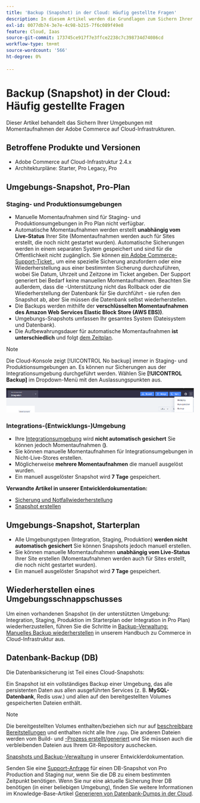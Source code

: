 ```yaml
---
title: 'Backup (Snapshot) in der Cloud: Häufig gestellte Fragen'
description: In diesem Artikel werden die Grundlagen zum Sichern Ihrer Umgebungen mit Snapshots auf Adobe Commerce in der Cloud-Infrastruktur behandelt.
exl-id: 0077db74-3e7e-4c98-b215-7f6c089f49e8
feature: Cloud, Iaas
source-git-commit: 173745ce917f7e3ffce2238c7c398734d74086cd
workflow-type: tm+mt
source-wordcount: '566'
ht-degree: 0%

---
```


# Backup (Snapshot) in der Cloud: Häufig gestellte Fragen

Dieser Artikel behandelt das Sichern Ihrer Umgebungen mit Momentaufnahmen der Adobe Commerce auf Cloud-Infrastrukturen.

## Betroffene Produkte und Versionen

* Adobe Commerce auf Cloud-Infrastruktur 2.4.x
* Architekturpläne: Starter, Pro Legacy, Pro

## Umgebungs-Snapshot, Pro-Plan

### Staging- und Produktionsumgebungen

* Manuelle Momentaufnahmen sind für Staging- und Produktionsumgebungen in Pro Plan nicht verfügbar.
* Automatische Momentaufnahmen werden erstellt **unabhängig vom Live-Status** Ihrer Site (Momentaufnahmen werden auch für Sites erstellt, die noch nicht gestartet wurden). Automatische Sicherungen werden in einem separaten System gespeichert und sind für die Öffentlichkeit nicht zugänglich.
Sie können [ein Adobe Commerce-Support-Ticket ](/help/help-center-guide/help-center/magento-help-center-user-guide.md), um eine spezielle Sicherung anzufordern oder eine Wiederherstellung aus einer bestimmten Sicherung durchzuführen, wobei Sie Datum, Uhrzeit und Zeitzone im Ticket angeben. Der Support generiert bei Bedarf keine manuellen Momentaufnahmen.
Beachten Sie außerdem, dass die -Unterstützung nicht das Rollback oder die Wiederherstellung der Datenbank für Sie durchführt - sie rufen den Snapshot ab, aber Sie müssen die Datenbank selbst wiederherstellen.
* Die Backups werden mithilfe der **verschlüsselten Momentaufnahmen des Amazon Web Services Elastic Block Store (AWS EBS))**.
* Umgebungs-Snapshots umfassen Ihr gesamtes System (Dateisystem und Datenbank).
* Die Aufbewahrungsdauer für automatische Momentaufnahmen **ist unterschiedlich** und folgt [dem Zeitplan](https://experienceleague.adobe.com/en/docs/commerce-on-cloud/user-guide/architecture/pro-architecture#backup-and-disaster-recovery).

>[!NOTE]
>
>Die Cloud-Konsole zeigt [!UICONTROL No backup] immer in Staging- und Produktionsumgebungen an. Es können nur Sicherungen aus der Integrationsumgebung durchgeführt werden. Wählen Sie **[!UICONTROL Backup]** im Dropdown-Menü mit den Auslassungspunkten aus.
>
>![cloud_console_backup.png](assets/cloud_console_backup.png)

### Integrations-(Entwicklungs-)Umgebung

* Ihre [Integrationsumgebung](/help/announcements/adobe-commerce-announcements/integration-environment-enhancement-request-pro-and-starter.md) wird **nicht automatisch gesichert** Sie können jedoch Momentaufnahmen (**)**.
* Sie können manuelle Momentaufnahmen für Integrationsumgebungen in Nicht-Live-Stores erstellen.
* Möglicherweise **mehrere Momentaufnahmen** die manuell ausgelöst wurden.
* Ein manuell ausgelöster Snapshot wird **7 Tage** gespeichert.

**Verwandte Artikel in unserer Entwicklerdokumentation:**

* [Sicherung und Notfallwiederherstellung](https://experienceleague.adobe.com/en/docs/commerce-on-cloud/user-guide/architecture/pro-architecture#backup-and-disaster-recovery)
* [Snapshot erstellen](https://experienceleague.adobe.com/en/docs/commerce-on-cloud/user-guide/develop/storage/snapshots)

## Umgebungs-Snapshot, Starterplan

* Alle Umgebungstypen (Integration, Staging, Produktion) **werden nicht automatisch gesichert** Sie können Snapshots jedoch manuell erstellen.
* Sie können manuelle Momentaufnahmen **unabhängig vom Live-Status** Ihrer Site erstellen (Momentaufnahmen werden auch für Sites erstellt, die noch nicht gestartet wurden).
* Ein manuell ausgelöster Snapshot wird **7 Tage** gespeichert.

## Wiederherstellen eines Umgebungsschnappschusses

Um einen vorhandenen Snapshot (in der unterstützten Umgebung: Integration, Staging, Produktion im Starterplan oder Integration in Pro Plan) wiederherzustellen, führen Sie die Schritte in [Backup-Verwaltung: Manuelles Backup wiederherstellen](https://experienceleague.adobe.com/en/docs/commerce-cloud-service/user-guide/develop/storage/snapshots#restore-a-manual-backup) in unserem Handbuch zu Commerce in Cloud-Infrastruktur aus.

## Datenbank-Backup (DB)

Die Datenbanksicherung ist Teil eines Cloud-Snapshots:

Ein Snapshot ist ein vollständiges Backup einer Umgebung, das alle persistenten Daten aus allen ausgeführten Services (z. B. **MySQL-Datenbank**, Redis usw.) und allen auf den bereitgestellten Volumes gespeicherten Dateien enthält.

>[!NOTE]
>
>Die bereitgestellten Volumes enthalten/beziehen sich nur auf [beschreibbare Bereitstellungen](https://experienceleague.adobe.com/en/docs/commerce-on-cloud/user-guide/configure/app/properties/properties#mounts) und enthalten nicht alle Ihre `/app`. Die anderen Dateien werden vom Build- und [-Prozess erstellt/generiert](https://experienceleague.adobe.com/en/docs/commerce-on-cloud/user-guide/architecture/pro-develop-deploy-workflow#deployment-workflow) und Sie müssen auch die verbleibenden Dateien aus Ihrem Git-Repository auschecken.

[Snapshots und Backup-Verwaltung](https://experienceleague.adobe.com/en/docs/commerce-on-cloud/user-guide/develop/storage/snapshots) in unserer Entwicklerdokumentation.

Senden Sie eine [Support-Anfrage](/help/help-center-guide/help-center/magento-help-center-user-guide.md) für einen DB-Snapshot von Pro Production and Staging nur, wenn Sie die DB zu einem bestimmten Zeitpunkt benötigen. Wenn Sie nur eine aktuelle Sicherung Ihrer DB benötigen (in einer beliebigen Umgebung), finden Sie weitere Informationen im Knowledge-Base-Artikel [Generieren von Datenbank-Dumps in der Cloud](/help/how-to/general/create-database-dump-on-cloud.md).
